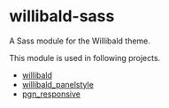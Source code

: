 # willibald-sass

A Sass module for the Willibald theme.

This module is used in following projects.

* [willibald](https://www.drupal.org/project/willibald)
* [willibald_panelstyle](https://www.drupal.org/project/willibald_panelstyle)
* [pgn_responsive](https://www.drupal.org/sandbox/JosefFriedrich/2057327)
